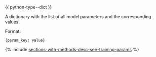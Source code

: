 
{{ python-type--dict }}

A dictionary with the list of all model parameters and the corresponding values.

Format:
```
{param_key: value}
```

{% include [sections-with-methods-desc-see-training-params](see-training-params.md) %}

